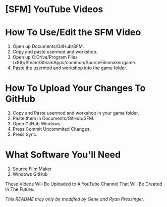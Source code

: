 [SFM] YouTube Videos 
===

How To Use/Edit the SFM Video
===
1. Open up Documents/GitHub/SFM.
2. Copy and paste usermod and workshop.
3. Open up C:Drive/Program Files (x86)/Steam/SteamApps/common/SourceFilmmaker/game.
4. Paste the usermod and workshop into the game folder.

How To Upload Your Changes To GitHub
===
1. Copy and Paste usermod and workshop in your game folder.
2. Paste them in Documents/GitHub/SFM.
3. Open GitHub Windows.
4. Press Commit Uncommited Changes.
5. Press Sync.

What Software You'll Need
===
1. Source Film Maker
2. Windows GitHub

These Videos Will Be Uploaded to A YouTube Channel That Will Be Created In The Future.

*This README may only be modified by Gene and Ryan Pressinger.*
